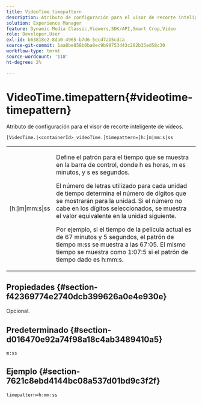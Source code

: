 ```yaml
---
title: VideoTime.timepattern
description: Atributo de configuración para el visor de recorte inteligente de vídeos.
solution: Experience Manager
feature: Dynamic Media Classic,Viewers,SDK/API,Smart Crop,Video
role: Developer,User
exl-id: b63818e2-8da0-4965-b7d6-5ecd7ab5cdca
source-git-commit: 1aa8be858b0ba8ec9b99753d43c202b35ed58c30
workflow-type: tm+mt
source-wordcount: '118'
ht-degree: 2%

---
```


# VideoTime.timepattern{#videotime-timepattern}

Atributo de configuración para el visor de recorte inteligente de vídeos.

`[VideoTime.|<containerId>_videoTime.]timepattern=[h:]m|mm:s|ss`

<table id="table_C616483932C2482CA9794DDD7313FD7C"> 
 <tbody> 
  <tr> 
   <td colname="col1"> <p> <span class="codeph"> [h:]m|mm:s|ss</span> </p> </td> 
   <td colname="col2"> <p> Define el patrón para el tiempo que se muestra en la barra de control, donde <span class="codeph"> h</span> es horas, <span class="codeph"> m</span> es minutos, y <span class="codeph"> s</span> es segundos. </p> <p>El número de letras utilizado para cada unidad de tiempo determina el número de dígitos que se mostrarán para la unidad. Si el número no cabe en los dígitos seleccionados, se muestra el valor equivalente en la unidad siguiente. </p> <p>Por ejemplo, si el tiempo de la película actual es de 67 minutos y 5 segundos, el patrón de tiempo <span class="codeph"> m:ss</span> se muestra a las 67:05. El mismo tiempo se muestra como 1:07:5 si el patrón de tiempo dado es <span class="codeph"> h:mm:s</span>. </p> </td> 
  </tr> 
 </tbody> 
</table>

## Propiedades {#section-f42369774e2740dcb399626a0e4e930e}

Opcional.

## Predeterminado {#section-d016470e92a74f98a18c4ab3489410a5}

`m:ss`

## Ejemplo {#section-7621c8ebd4144bc08a537d01bd9c3f2f}

```
timepattern=h:mm:ss
```
